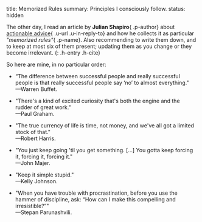 title: Memorized Rules
summary: Principles I consciously follow.
status: hidden

The other day, I read an article by __Julian Shapiro__{ .p-author} about
[actionable advice](https://www.julian.com/blog/memorized-rules){ .u-url .u-in-reply-to} and
how he collects it as particular _"memorized rules"_{ .p-name}. Also recommending
to write them down, and to keep at most six of them present; updating them as
you change or they become irrelevant.
{: .h-entry .h-cite}

So here are mine, in no particular order:

- “The difference between successful people and really successful people is that really successful people say ‘no’ to almost everything."  
 —Warren Buffet.

- "There's a kind of excited curiosity that's both the engine and the rudder of great work."  
 —Paul Graham.

- "The true currency of life is time, not money, and we've all got a limited stock of that."  
 —Robert Harris.

- "You just keep going 'til you get something. [...] You gotta keep forcing it, forcing it, forcing it."  
 —John Majer.

- "Keep it simple stupid."  
 —Kelly Johnson.

- "When you have trouble with procrastination, before you use the hammer of discipline, ask: “How can I make this compelling and irresistible?”"  
 —Stepan Parunashvili.
